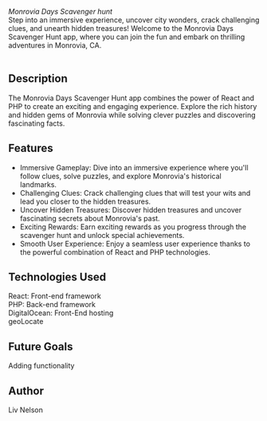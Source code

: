 <em>Monrovia Days Scavenger hunt</em><br>
Step into an immersive experience, uncover city wonders, crack challenging clues, and unearth hidden treasures! Welcome to the Monrovia Days Scavenger Hunt app, where you can join the fun and embark on thrilling adventures in Monrovia, CA.
<br></br>

## Description
The Monrovia Days Scavenger Hunt app combines the power of React and PHP to create an exciting and engaging experience. Explore the rich history and hidden gems of Monrovia while solving clever puzzles and discovering fascinating facts.


## Features

- Immersive Gameplay: Dive into an immersive experience where you'll follow clues, solve puzzles, and explore Monrovia's historical landmarks.
- Challenging Clues: Crack challenging clues that will test your wits and lead you closer to the hidden treasures.
- Uncover Hidden Treasures: Discover hidden treasures and uncover fascinating secrets about Monrovia's past.
- Exciting Rewards: Earn exciting rewards as you progress through the scavenger hunt and unlock special achievements.
- Smooth User Experience: Enjoy a seamless user experience thanks to the powerful combination of React and PHP technologies.


## Technologies Used
React: Front-end framework <br>
PHP: Back-end framework <br>
DigitalOcean: Front-End hosting <br>
geoLocate <br>


## Future Goals
Adding functionality


## Author
Liv Nelson
